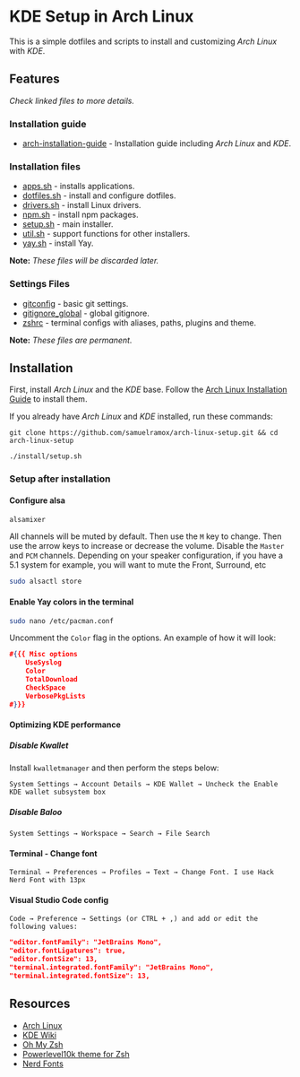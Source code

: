 # KDE Setup in Arch Linux

This is a simple dotfiles and scripts to install and customizing _Arch Linux_ with _KDE_.

## Features

_Check linked files to more details._

### Installation guide

- [arch-installation-guide](arch-installation-guide.md) - Installation guide including _Arch Linux_ and _KDE_.

### Installation files

- [apps.sh](install/apps.sh) - installs applications.
- [dotfiles.sh](install/dotfiles.sh) - install and configure dotfiles.
- [drivers.sh](install/drivers.sh) - install Linux drivers.
- [npm.sh](install/npm.sh) - install npm packages.
- [setup.sh](install/setup.sh) - main installer.
- [util.sh](install/util.sh) - support functions for other installers.
- [yay.sh](install/yay.sh) - install Yay.

**Note:** _These files will be discarded later._

### Settings Files

- [gitconfig](.gitconfig) - basic git settings.
- [gitignore_global](.gitignore_global) - global gitignore.
- [zshrc](.zshrc) - terminal configs with aliases, paths, plugins and theme.

**Note:** _These files are permanent._

## Installation

First, install _Arch Linux_ and the _KDE_ base. Follow the [Arch Linux Installation Guide](arch-installation-guide.md) to install them.

If you already have _Arch Linux_ and _KDE_ installed, run these commands:

```
git clone https://github.com/samuelramox/arch-linux-setup.git && cd arch-linux-setup

./install/setup.sh
```

### Setup after installation

#### Configure alsa

```bash
alsamixer
```

All channels will be muted by default. Then use the `M` key to change. Then use the arrow keys to increase or decrease the volume. Disable the `Master` and `PCM` channels. Depending on your speaker configuration, if you have a 5.1 system for example, you will want to mute the Front, Surround, etc

```bash
sudo alsactl store
```

#### Enable Yay colors in the terminal

```bash
sudo nano /etc/pacman.conf
```

Uncomment the `Color` flag in the options. An example of how it will look:

```json
#{{{ Misc options
    UseSyslog
    Color
    TotalDownload
    CheckSpace
    VerbosePkgLists
#}}}
```

#### Optimizing KDE performance

##### Disable Kwallet

Install `kwalletmanager` and then perform the steps below:

`System Settings → Account Details → KDE Wallet → Uncheck the Enable KDE wallet subsystem box`

##### Disable Baloo

`System Settings → Workspace → Search → File Search`

#### Terminal - Change font

`Terminal → Preferences → Profiles → Text → Change Font. I use Hack Nerd Font with 13px`

#### Visual Studio Code config

`Code → Preference → Settings (or CTRL + ,) and add or edit the following values:`

```json
"editor.fontFamily": "JetBrains Mono",
"editor.fontLigatures": true,
"editor.fontSize": 13,
"terminal.integrated.fontFamily": "JetBrains Mono",
"terminal.integrated.fontSize": 13,
```

## Resources

- [Arch Linux](https://www.archlinux.org/)
- [KDE Wiki](https://wiki.archlinux.org/index.php/KDE)
- [Oh My Zsh](https://github.com/robbyrussell/oh-my-zsh)
- [Powerlevel10k theme for Zsh](https://github.com/romkatv/powerlevel10k)
- [Nerd Fonts](https://nerdfonts.com/)
